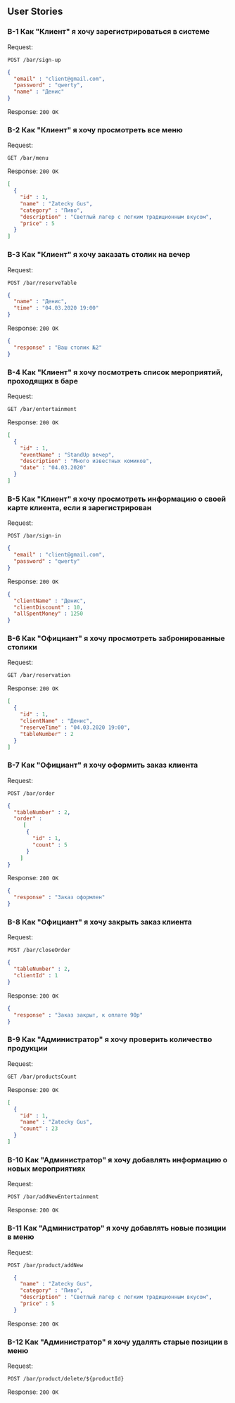 ## User Stories

### B-1 Как "Клиент" я хочу зарегистрироваться в системе

Request:

`POST /bar/sign-up`

```json
{
  "email" : "client@gmail.com",
  "password" : "qwerty",
  "name" : "Денис"
}
```
Response: `200 OK`

### B-2 Как "Клиент" я хочу просмотреть все меню

Request: 

`GET /bar/menu`

Response: `200 OK`

```json
[
  {
    "id" : 1,
    "name" : "Zatecky Gus",
    "category" : "Пиво",
    "description" : "Светлый лагер с легким традиционным вкусом",
    "price" : 5
  }
]
```

### B-3 Как "Клиент" я хочу заказать столик на вечер

Request: 

`POST /bar/reserveTable`

```json
{
  "name" : "Денис",
  "time" : "04.03.2020 19:00"
}
```

Response: `200 OK`

```json
{ 
  "response" : "Ваш столик №2" 
}
```

### B-4 Как "Клиент" я хочу посмотреть список мероприятий, проходящих в баре

Request: 

`GET /bar/entertainment`

Response: `200 OK`

```json
[
  {
    "id" : 1,
    "eventName" : "StandUp вечер",
    "description" : "Много известных комиков",
    "date" : "04.03.2020" 
  }
]
```

### B-5 Как "Клиент" я хочу просмотреть информацию о своей карте клиента, если я зарегистрирован

Request: 

`POST /bar/sign-in`

```json
{
  "email" : "client@gmail.com",
  "password" : "qwerty"
}
```

Response: `200 OK`

```json
{
  "clientName" : "Денис",
  "clientDiscount" : 10,
  "allSpentMoney" : 1250
}
```

### B-6 Как "Официант" я хочу просмотреть забронированные столики

Request: 

`GET /bar/reservation`

Response: `200 OK`

```json
[
  {
    "id" : 1,
    "clientName" : "Денис",
    "reserveTime" : "04.03.2020 19:00",
    "tableNumber" : 2
  }
]
```

### B-7 Как "Официант" я хочу оформить заказ клиента

Request: 

`POST /bar/order`

```json
{
  "tableNumber" : 2,
  "order" : 
     [
      {
        "id" : 1,
        "count" : 5
      }
    ]
}
```

Response: `200 OK`

```json
{
  "response" : "Заказ оформлен"
}
```

### B-8 Как "Официант" я хочу закрыть заказ клиента

Request: 

`POST /bar/closeOrder`

```json
{
  "tableNumber" : 2,
  "clientId" : 1
}
```

Response: `200 OK`

```json
{
  "response" : "Заказ закрыт, к оплате 90р"
}
```

### B-9 Как "Администратор" я хочу проверить количество продукции

Request: 

`GET /bar/productsCount`

Response: `200 OK`

```json
[
  {
    "id" : 1,
    "name" : "Zatecky Gus",
    "count" : 23
  }
]
```

### B-10 Как "Администратор" я хочу добавлять информацию о новых мероприятиях

Request: 

`POST /bar/addNewEntertainment`

Response: `200 OK`

### B-11 Как "Администратор" я хочу добавлять новые позиции в меню

Request: 

`POST /bar/product/addNew`

```json
  {
    "name" : "Zatecky Gus",
    "category" : "Пиво",
    "description" : "Светлый лагер с легким традиционным вкусом",
    "price" : 5
  }
```

Response: `200 OK`

### B-12 Как "Администратор" я хочу удалять старые позиции в меню

Request: 

`POST /bar/product/delete/${productId}`

Response: `200 OK`
